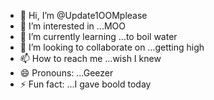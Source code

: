 - 👋 Hi, I’m @Update1OOMplease
- 👀 I’m interested in ...MOO
- 🌱 I’m currently learning ...to boil water
- 💞️ I’m looking to collaborate on ...getting high
- 📫 How to reach me ...wish I knew
- 😄 Pronouns: ...Geezer
- ⚡ Fun fact: ...I gave boold today

<!---
Update1OOMplease/Update1OOMplease is a ✨ special ✨ repository because its `README.md` (this file) appears on your GitHub profile.
You can click the Preview link to take a look at your changes.
--->
